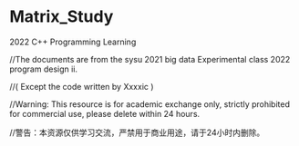 # Matrix_Study
2022 C++ Programming Learning

//The documents are from the sysu 2021 big data Experimental class 2022 program design ⅱ.  

//( Except the code written by Xxxxic )

//Warning: This resource is for academic exchange only, strictly prohibited for commercial use, please delete within 24 hours.

//警告：本资源仅供学习交流，严禁用于商业用途，请于24小时内删除。
